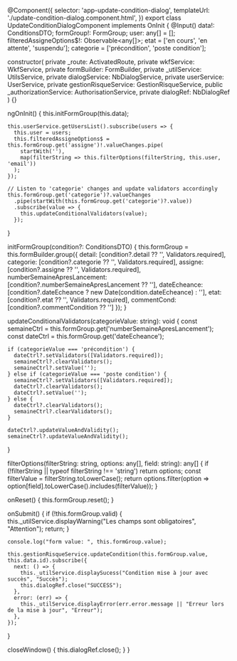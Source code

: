 @Component({
  selector: 'app-update-condition-dialog',
  templateUrl: './update-condition-dialog.component.html',
})
export class UpdateConditionDialogComponent implements OnInit {
  @Input() data!: ConditionsDTO;
  formGroup!: FormGroup;
  user: any[] = [];
  filteredAssigneOptions$!: Observable<any[]>;
  etat = ['en cours', 'en attente', 'suspendu'];
  categorie = ['précondition', 'poste condition'];

  constructor(
    private _route: ActivatedRoute,
    private wkfService: WkfService,
    private formBuilder: FormBuilder,
    private _utilService: UtilsService,
    private dialogService: NbDialogService,
    private userService: UserService,
    private gestionRisqueService: GestionRisqueService,
    public _authorizationService: AuthorisationService,
    private dialogRef: NbDialogRef<UpdateConditionDialogComponent>
  ) {}

  ngOnInit() {
    this.initFormGroup(this.data);

    this.userService.getUsersList().subscribe(users => {
      this.user = users;
      this.filteredAssigneOptions$ = this.formGroup.get('assigne')!.valueChanges.pipe(
        startWith(''),
        map(filterString => this.filterOptions(filterString, this.user, 'email'))
      );
    });

    // Listen to 'categorie' changes and update validators accordingly
    this.formGroup.get('categorie')?.valueChanges
      .pipe(startWith(this.formGroup.get('categorie')?.value))
      .subscribe(value => {
        this.updateConditionalValidators(value);
      });
  }

  initFormGroup(condition?: ConditionsDTO) {
    this.formGroup = this.formBuilder.group({
      detail: [condition?.detail ?? '', Validators.required],
      categorie: [condition?.categorie ?? '', Validators.required],
      assigne: [condition?.assigne ?? '', Validators.required],
      numberSemaineApresLancement: [condition?.numberSemaineApresLancement ?? ''],
      dateEcheance: [condition?.dateEcheance ? new Date(condition.dateEcheance) : ''],
      etat: [condition?.etat ?? '', Validators.required],
      commentCond: [condition?.commentCondition ?? '']
    });
  }

  updateConditionalValidators(categorieValue: string): void {
    const semaineCtrl = this.formGroup.get('numberSemaineApresLancement');
    const dateCtrl = this.formGroup.get('dateEcheance');

    if (categorieValue === 'précondition') {
      dateCtrl?.setValidators([Validators.required]);
      semaineCtrl?.clearValidators();
      semaineCtrl?.setValue('');
    } else if (categorieValue === 'poste condition') {
      semaineCtrl?.setValidators([Validators.required]);
      dateCtrl?.clearValidators();
      dateCtrl?.setValue('');
    } else {
      dateCtrl?.clearValidators();
      semaineCtrl?.clearValidators();
    }

    dateCtrl?.updateValueAndValidity();
    semaineCtrl?.updateValueAndValidity();
  }

  filterOptions(filterString: string, options: any[], field: string): any[] {
    if (!filterString || typeof filterString !== 'string') return options;
    const filterValue = filterString.toLowerCase();
    return options.filter(option => option[field].toLowerCase().includes(filterValue));
  }

  onReset() {
    this.formGroup.reset();
  }

  onSubmit() {
    if (!this.formGroup.valid) {
      this._utilService.displayWarning("Les champs sont obligatoires", "Attention");
      return;
    }

    console.log("form value: ", this.formGroup.value);

    this.gestionRisqueService.updateCondition(this.formGroup.value, this.data.id).subscribe({
      next: () => {
        this._utilService.displaySucess("Condition mise à jour avec succès", "Succès");
        this.dialogRef.close("SUCCESS");
      },
      error: (err) => {
        this._utilService.displayError(err.error.message || "Erreur lors de la mise à jour", "Erreur");
      },
    });
  }

  closeWindow() {
    this.dialogRef.close();
  }
}
